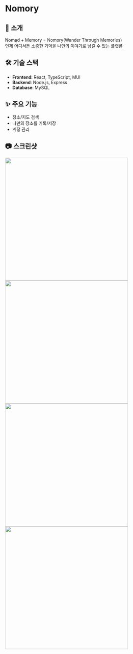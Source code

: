 # Nomory

## 📌 소개  
Nomad + Memory = Nomory(Wander Through Memories)<br>
언제 어디서든 소중한 기억을 나만의 이야기로 남길 수 있는 플랫폼

## 🛠️ 기술 스택
- **Frontend**: React, TypeScript, MUI
- **Backend**: Node.js, Express
- **Database**: MySQL

## ✨ 주요 기능
- 장소/지도 검색
- 나만의 장소를 기록/저장
- 계정 관리

## 📷 스크린샷
<img src="https://github.com/user-attachments/assets/6847a550-ebbe-448e-a8f8-7cef6aec3d24" height="400"/>
<img src="https://github.com/user-attachments/assets/4071a9c1-37d6-4e56-a6d9-2627f9e9dbe3" height="400"/>
<img src="https://github.com/user-attachments/assets/41bc27eb-d305-4fed-9cff-ee17c19ac97e" height="400"/>
<img src="https://github.com/user-attachments/assets/c7b4e33a-397f-44c3-96d0-fef6558262ff" height="400"/>
